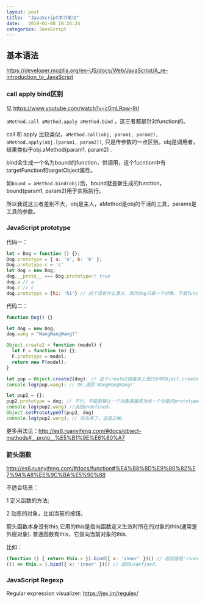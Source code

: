 ```yaml
---
layout: post
title:  "JavaScript学习笔记"
date:   2019-01-08 10:26:24
categories: JavaScript
---
```

## 基本语法
https://developer.mozilla.org/en-US/docs/Web/JavaScript/A_re-introduction_to_JavaScript

### call apply bind区别
见 https://www.youtube.com/watch?v=c0mLRpw-9rI

`aMethod.call aMethod.apply aMethod.bind` ，这三者都是针对function的。

call 和 apply 比较类似，`aMethod.call(obj, param1, param2), aMethod.apply(obj,[param1, param2])`, 只是传参数的一点区别。obj是调用者，结果类似于obj.aMethod(param1, param2) .

bind会生成一个名为bound的function，供调用，这个fucntion中有targetFunction和targetObject属性。

如`bound = aMethod.bind(obj)`后，bound就是新生成的function，bound(param1, param2)用于实际执行。

所以我说这三者差别不大，obj是主人，aMethod是obj的干活的工具，params是工具的参数。

### JavaScript prototype
代码一：
```javascript
let = Dog = function () {};
Dog.prototype = { a: 'a', b: 'b' };
Dog.prototype.c = 'c'
let dog = new Dog;
dog.__proto__ === Dog.prototype// true
dog.a // a
dog.c // c
dog.prototype = {hi: 'hi'} // 这个没有什么意义，因为dog只是一个对象，不是function(或者说类)
```

代码二：
```javascript
function Dog() {}

let dog = new Dog;
dog.wang = "WangWangWang!"

Object.create2 = function (model) {
  let F = function (m) {};
  F.prototype = model;
  return new F(model);
}

let pup = Object.create2(dog); // 这个create2就基本上是ES6中Object.create(dog) 的实现了。
console.log(pup.wang); // OK,返回'WangWangWang!'

let pup2 = {};
pup2.prototype = dog; // 不行，不能直接让一个对象直接成为另一个对象的prototype。必须是function的prototype，function可以理解为类，其用于继承的属性在prototype中。或者用pup2.__proto__ = dog. 或者Object.setPrototypeOf(pup2, dog)
console.log(pup2.wang) //返回undefined。
Object.setPrototypeOf(pup2, dog)
console.log(pup2.wang); // 旺出来了。这是正解。 
```
更多用法见：http://es6.ruanyifeng.com/#docs/object-methods#__proto__%E5%B1%9E%E6%80%A7

### 箭头函数
http://es6.ruanyifeng.com/#docs/function#%E4%B8%8D%E9%80%82%E7%94%A8%E5%9C%BA%E5%90%88

不适合场景：

1 定义函数的方法;  

2 动态的对象，比如当前的按钮。

箭头函数本身没有this,它用的this是指向函数定义生效时所在的对象的this(通常是外层对象). 普通函数有this，它指向当前对象的this.

比如： 
```javascript
(function () { return this.x }).bind({ x: 'inner' })() // 返回值是'inner'，但
(() => this.x ).bind({ x: 'inner' })() // 返回undefined。
```

### JavaScript Regexp
Regular expression visualizer: https://jex.im/regulex/

